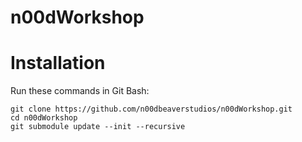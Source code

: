 # n00dWorkshop
 
# Installation

Run these commands in Git Bash:
```
git clone https://github.com/n00dbeaverstudios/n00dWorkshop.git
cd n00dWorkshop
git submodule update --init --recursive
```